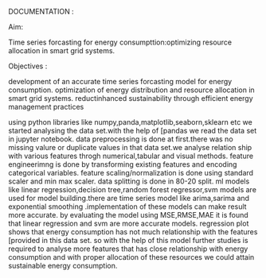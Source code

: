 DOCUMENTATION :

Aim: 

Time series forcasting for energy consumpttion:optimizing resource allocation in smart grid systems.

Objectives :

development of an accurate time series forcasting model for energy consumption.
optimization of energy distribution and resource allocation in smart grid systems.
reductinhanced sustainability through efficient energy management practices


 using python libraries like numpy,panda,matplotlib,seaborn,sklearn etc we started analysing the data set.with the help of [pandas we read the data set in jupyter notebook.
data preprocessing is done at first.there was no missing valure or duplicate values in that data set.we analyse relation ship with various features throgh numerical,tabular and visual methods.
feature engineerimng is done by transforming existing features and encoding categorical variables.
feature scaling/normalization is done using standard scaler and min max scaler.
data splitting is done in 80-20 split.
ml models like linear regression,decision tree,random forest regressor,svm models are used for model building.there are time series model like arima,sarima and exponential smoothing
.implementation of these models can make result more accurate.
by evaluating the model using MSE,RMSE,MAE it is found that linear regression and svm are more accurate models.
regression plot shows that energy consumption has not much relationship with the features [provided in this data set.
so with the help of this model further studies is required to analyse more features that has close relationship with energy consumption
and with proper allocation of these resources we could attain sustainable energy consumption.

